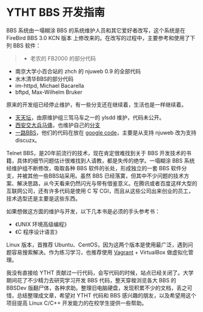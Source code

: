# YTHT BBS 开发指南

BBS 系统由一塌糊涂 BBS 的系统维护人员和其它爱好者改写，这个系统是在 FireBird BBS 3.0 KCN 版本 上修改来的。在改写的过程中，主要参考和使用了下列 BBS 软件：

> * 老农的 FB2000 的部分代码
* 南京大学小百合站的 zhch 的 njuweb 0.9 的全部代码
* 水木清华BBS的部分代码
* im-httpd, Michael Bacarella
* bftpd, Max-Wilhelm Bruker

原来的开发组已经停止维护，有一些分支还在继续着，生活也是一样继续着。

* [天天坛](http://tttan.com/)，由原维护组三驾马车之一的 ylsdd 维护，代码未公开。
* [西安交大兵马俑](http://bbs.xjtu.edu.cn/)，也维护自己的[分支](https://github.com/bmybbs/bmybbs)
* [一路BBS](http://www.yilubbs.com/)，他们的代码在放在 [google code](https://code.google.com/p/ythtbbs/)，主要是从支持 njuweb 改为支持 discuzx。

Telnet BBS，是20年前流行的技术，现在肯定很难找到关于 BBS 开发技术的书籍，具体的细节问题估计很难找到人请教，都是失传的绝学。一塌糊涂 BBS 系统经维护组不断修改，吸取各种 BBS 软件的长处，形成独立的一套 BBS 软件分支，并被其他一些BBS站采用。虽然 BBS 已经落寞，但其中不少问题的技术方案、解决思路，从今天看来仍然闪光与带有借鉴意义。在腾讯或者百度这样大型的互联网公司，还有许多代码是使用 C 写 CGI，而且从这些公司出来创业的员工，技术选型还是主要是这些东西。

如果想做这方面的维护与开发，以下几本书是必须的手头参考书：

* 《UNIX 环境高级编程》
* 《C 程序设计语言》

Linux 版本，首推荐 Ubuntu、CentOS，因为这两个版本是使用最广泛，遇到问题容易搜索解决。作为练习学习，也推荐使用 [Vagrant](https://www.vagrantup.com/) + VirtualBox 做虚拟化管理。

我没有直接给 YTHT 贡献过一行代码，会写代码的时候，站点已经关闭了。大学期间花了不少精力去研究学习开发 BBS 代码，整天穿梭浏览各大 BBS 的 BBSDev 版翻尸体，各种求助。整理旧电脑硬盘，发现积累不少的文档，丢之可惜，总结整理成文章，希望对 YTHT 代码和 BBS 感兴趣的朋友，以及希望用这个项目提高 Linux C/C++ 开发能力的在校学生提供一些帮助。
